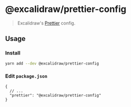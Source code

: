 # @excalidraw/prettier-config

> Excalidraw's [Prettier](https://prettier.io) config.

## Usage

### Install

```bash
yarn add --dev @excalidraw/prettier-config
```

### Edit `package.json`

```jsonc
{
  // ...
  "prettier": "@excalidraw/prettier-config"
}
```
